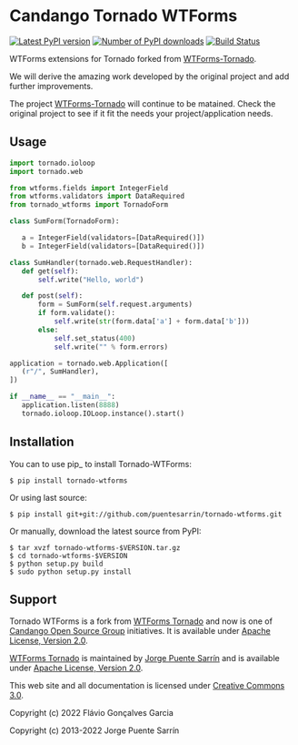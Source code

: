 # Candango Tornado WTForms

[![Latest PyPI version](https://img.shields.io/pypi/v/tornado-wtforms.svg)](https://pypi.org/project/tornado-wtforms/)
[![Number of PyPI downloads](https://img.shields.io/pypi/dm/tornado-wtforms.svg)](https://pypi.org/project/tornado-wtforms/)
[![Build Status](https://img.shields.io/endpoint.svg?url=https%3A%2F%2Factions-badge.atrox.dev%2Fcandango%2Ftornado-wtforms%2Fbadge&style=flat)](https://actions-badge.atrox.dev/candango/tornado-wtforms/goto)

WTForms extensions for Tornado forked from [WTForms-Tornado](https://github.com/puentesarrin/wtforms-tornado).

We will derive the amazing work developed by the original project and add 
further improvements.

The project [WTForms-Tornado](https://github.com/puentesarrin/wtforms-tornado)
will continue to be matained. Check the original project to see if it fit the
needs your project/application needs.

## Usage

```python
import tornado.ioloop
import tornado.web

from wtforms.fields import IntegerField
from wtforms.validators import DataRequired
from tornado_wtforms import TornadoForm

class SumForm(TornadoForm):

   a = IntegerField(validators=[DataRequired()])
   b = IntegerField(validators=[DataRequired()])

class SumHandler(tornado.web.RequestHandler):
   def get(self):
       self.write("Hello, world")

   def post(self):
       form = SumForm(self.request.arguments)
       if form.validate():
           self.write(str(form.data['a'] + form.data['b']))
       else:
           self.set_status(400)
           self.write("" % form.errors)

application = tornado.web.Application([
   (r"/", SumHandler),
])

if __name__ == "__main__":
   application.listen(8888)
   tornado.ioloop.IOLoop.instance().start()
```

## Installation

You can to use pip_ to install Tornado-WTForms:

```shell
$ pip install tornado-wtforms
```

Or using last source:

```shell
$ pip install git+git://github.com/puentesarrin/tornado-wtforms.git
```

Or manually, download the latest source from PyPI:

```shell
$ tar xvzf tornado-wtforms-$VERSION.tar.gz
$ cd tornado-wtforms-$VERSION
$ python setup.py build
$ sudo python setup.py install
```

## Support

Tornado WTForms is a fork from [WTForms Tornado](https://pypi.org/project/wtforms-tornado/)
and now is one of [Candango Open Source Group](http://www.candango.org/projects/)
initiatives. It is available under [Apache License, Version 2.0](http://www.apache.org/licenses/LICENSE-2.0.html).

[WTForms Tornado](https://pypi.org/project/wtforms-tornado/) is maintained by
[Jorge Puente Sarrín](https://github.com/puentesarrin) and is available under
[Apache License, Version 2.0](http://www.apache.org/licenses/LICENSE-2.0.html).

This web site and all documentation is licensed under [Creative
Commons 3.0](http://creativecommons.org/licenses/by/3.0/).

Copyright (c) 2022 Flávio Gonçalves Garcia

Copyright (c) 2013-2022 Jorge Puente Sarrín
